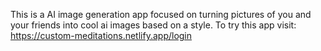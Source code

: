 This is a AI image generation app focused on turning pictures of you and your friends into cool ai images based on a style. To try this app visit: https://custom-meditations.netlify.app/login
